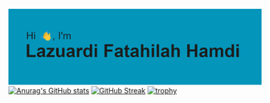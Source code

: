 [![MasterHead](https://raw.githubusercontent.com/lazuardifath/lazuardifath/main/header.png)](https://github.com/lazuardifath)
[![Anurag's GitHub stats](https://github-readme-stats.vercel.app/api?username=lazuardifath&show_icons=true&theme=radical&hide_border=true)](https://github.com/anuraghazra/github-readme-stats)
[![GitHub Streak](http://github-readme-streak-stats.herokuapp.com?user=lazuardifath&theme=radical&card_width=350)](https://git.io/streak-stats)
[![trophy](https://github-profile-trophy.vercel.app/?username=ryo-ma&row=2&column=8)](https://github.com/ryo-ma/github-profile-trophy)
<!--
**lazuardifath/lazuardifath** is a ✨ _special_ ✨ repository because its `README.md` (this file) appears on your GitHub profile.

Here are some ideas to get you started:

- 🔭 I’m currently working on ...
- 🌱 I’m currently learning ...
- 👯 I’m looking to collaborate on ...
- 🤔 I’m looking for help with ...
- 💬 Ask me about ...
- 📫 How to reach me: ...
- 😄 Pronouns: ...
- ⚡ Fun fact: ...
-->

